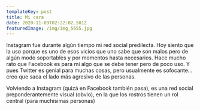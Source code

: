 ```yaml
---
templateKey: post
title: Mi cara
date: 2020-11-09T02:22:02.581Z
featuredImage: /img/img_5655.jpg
---
```

Instagram fue durante algún tiempo mi red social predilecta. Hoy siento que la uso porque es uno de esos vicios que uno sabe que son malos pero de algún modo soportables y por momentos hasta necesarios. Hace mucho rato que Facebook es para mí algo que se debe tener pero de poco uso. Y pues Twitter es genial para muchas cosas, pero usualmente es sofocante... creo que saca el lado más agresivo de las personas.

Volviendo a Instagram (quizá en Facebook también pasa), es una red social preponderantemente visual (obvio), en la que los rostros tienen un rol central (para muchísimas personas)
